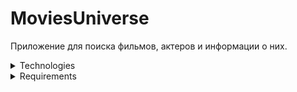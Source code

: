 # MoviesUniverse

Приложение для поиска фильмов, актеров и информации о них.

<details>
<summary>Technologies</summary>

- Architecture:	MVVM, Single Activity, Fragments, XML

- Asynchronous:	Coroutine Flow

- Navigation: Cicerone

- DI: Koin

- Network: Retrofit

- Json: Kotlin serialization

- Data Base: Room

- Image Loading: Glide
	
- Other: Paging 3

</details>

<details><summary>Requirements</summary>

- Мин версия: Andorid 6.0 <br>
- Ориентация: Портретная <br>
- Локализация: Русский язык <br>

- API: https://kinopoiskapiunofficial.tech/ 

- Проект состоит из 5 экранов и нижнего нав. меню.

	<details><summary>Сплэш экран</summary>
		
	- Задержка для показа 800 мс.

	</details>

	<details><summary>Таб экран "Главная"</summary>

	- Вход: сплеш экран, таб нижнего нав. меню "Главная"
	- Представляет список фильмов.
		
	- Наличие пагинации.

	- Наличие кэширования в базе данных.
	- При первом открытии экрана происходит запрос в сеть на загрузку фильмов, при последующих - загрузка из кэша.
	- В процессе запроса в сеть - отображается состояние загузки.

	- По клику на фильм - открывается экран с детальной информацией о фильме, с возможностью возврата.

	- Присутствует swipe refresh layout. (для обновления списка с запросом в сеть)
	- В процессе обновления - отображается состояние обновления.
	- При обновлении с swipe refresh layout очищается кэш и происходит запрос в сеть для обновления данных.
	- При обновлении с swipe refresh layout и возникновении ошибки - отображается snack bar.

	- При входе со сплеш экрана, при отсутствии соединения с интернетом и отсутсвия данных в кэше - показывается состояние ошибки с возможностью повторного запроса.
	- При повторном запросе - отображается состояние загузки.
		
	- При нажатии на кнопку back - происходит выход из приложения.

	</details>

	<details><summary>Таб экран "Фильмы" для поиска фильмов</summary>

	- Вход: таб нижнего нав. меню "Поиск"
	- Содержит поле для ввода текста.
	- Поиск производится по вхождению подстроки в строку (название фильма).

	- При выполнении поиска происходит запрос в сеть.
	- В процессе загрузки - отображается состояние загузки.
	- Результат поиска отображается списком.

	- При выполнении запроса и возникновении ошибки - отображается соответствующее состояние.

	- При первом входе на экран - отображается соответсвущее состояние.
	- При отсутствии результатов поиска - отображается соответствующее состояние.

	- По клику на фильм - открывается экран с детальной информацией фильма.

	</details>

	<details><summary>Экран с детальной информацией фильма</summary>

	- Вход: главный экран, экран поиска фильмов.
	
	- Наличие кэширования в базе данных.
	- При первом открытии экрана происходит запрос в сеть на загрузку, при последующих - загрузка из кэша.
	- В процессе запроса в сеть - отображается состояние загузки.
	- При возникновении ошибки во время запроса - отображается сообветсвующее состояние.

	- Содержит navigate up кнопку "Назад" для возврата на предыдущий экран.
	- При нажатии на кнопку back - происходит переход на предыдущий экран.

	- Содержит возможность перехода на экран с участниками в создании фильма.
		
	- При нажатии на кнопку back - происходит переход на корневой таб экран.

	</details>

	<details><summary>Экран участников в создании фильма</summary>

	- Вход: Экран с детальной информацией о фильме.

	- При открытии экрана происходит запрос в сеть.
	- В процессе загрузки - отображается состояние загузки.
	- Результат поиска отображается списком.

	- При выполнении запроса и возникновении ошибки - отображается соответствующее состояние.

	- По клику на элемент - открывается экран с детальной информацией участника.
		
	- При нажатии на кнопку back - происходит переход на корневой таб экран.

	</details>

	<details><summary>Экран с детальной информацией участника в создании фильма</summary>

	- Вход: Экран участников в создании фильма

	- Содержит navigate up кнопку "Назад" для возврата на экран с детальной информацией участника.
	- При нажатии на кнопку back - происходит переход на корневой таб экран.

	</details>

</details>
